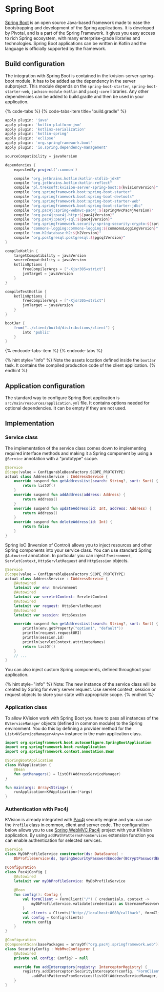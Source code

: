 # Spring Boot

[Spring Boot](https://spring.io/projects/spring-boot) is an open source Java-based framework made to ease the bootstrapping and development of the Spring applications. It is developed by Pivotal, and is a part of the Spring Framework. It gives you easy access to rich Spring ecosystem, with many enterprise-grade libraries and technologies. Spring Boot applications can be written in Kotlin and the language is officially supported by the framework.

## Build configuration

The integration with Spring Boot is contained in the kvision-server-spring-boot module. It has to be added as the dependency in the server subproject. This module depends on the `spring-boot-starter`, `spring-boot-starter-web`, `jackson-module-kotlin` and `pac4j-core` libraries. Any other dependencies can be added to build.gradle and then be used in your application.

{% code-tabs %}
{% code-tabs-item title="build.gradle" %}
```groovy
apply plugin: 'java'
apply plugin: 'kotlin-platform-jvm'
apply plugin: 'kotlinx-serialization'
apply plugin: 'kotlin-spring'
apply plugin: 'eclipse'
apply plugin: 'org.springframework.boot'
apply plugin: 'io.spring.dependency-management'

sourceCompatibility = javaVersion

dependencies {
    expectedBy project(':common')

    compile "org.jetbrains.kotlin:kotlin-stdlib-jdk8"
    compile "org.jetbrains.kotlin:kotlin-reflect"
    compile "pl.treksoft:kvision-server-spring-boot:${kvisionVersion}"
    compile "org.springframework.boot:spring-boot-starter"
    compile "org.springframework.boot:spring-boot-devtools"
    compile "org.springframework.boot:spring-boot-starter-web"
    compile "org.springframework.boot:spring-boot-starter-jdbc"
    compile "org.pac4j:spring-webmvc-pac4j:${springMvcPac4jVersion}"
    compile "org.pac4j:pac4j-http:${pac4jVersion}"
    compile "org.pac4j:pac4j-sql:${pac4jVersion}"
    compile "org.springframework.security:spring-security-crypto:${springSecurityCryptoVersion}"
    compile "commons-logging:commons-logging:${commonsLoggingVersion}"
    compile "com.h2database:h2:${h2Version}"
    compile "org.postgresql:postgresql:${pgsqlVersion}"
}

compileKotlin {
    targetCompatibility = javaVersion
    sourceCompatibility = javaVersion
    kotlinOptions {
        freeCompilerArgs = ["-Xjsr305=strict"]
        jvmTarget = javaVersion
    }
}

compileTestKotlin {
    kotlinOptions {
        freeCompilerArgs = ["-Xjsr305=strict"]
        jvmTarget = javaVersion
    }
}

bootJar {
    from("../client/build/distributions/client") {
        into 'public'
    }
}
```
{% endcode-tabs-item %}
{% endcode-tabs %}

{% hint style="info" %}
Note the assets location defined inside the `bootJar` task. It contains the compiled production code of the client application.
{% endhint %}

## Application configuration

The standard way to configure Spring Boot application is `src/main/resources/application.yml` file. It contains options needed for optional dependencies. It can be empty if they are not used.

## Implementation

### Service class

The implementation of the service class comes down to implementing required interface methods and making it a Spring component by using a `@Service` annotation with a "prototype" scope. 

```kotlin
@Service
@Scope(value = ConfigurableBeanFactory.SCOPE_PROTOTYPE)
actual class AddressService : IAddressService {
    override suspend fun getAddressList(search: String?, sort: Sort) {
        return listOf()
    }
    override suspend fun addAddress(address: Address) {
        return Address()
    }
    override suspend fun updateAddress(id: Int, address: Address) {
        return Address()
    }
    override suspend fun deleteAddress(id: Int) {
        return false
    }
}
```

Spring IoC \(Inversion of Control\) allows you to inject resources and other Spring components into your service class. You can use standard Spring `@Autowired` annotation. In particular you can inject `Environment`, `ServletContext`, `HttpServletRequest` and `HttpSession` objects.

```kotlin
@Service
@Scope(value = ConfigurableBeanFactory.SCOPE_PROTOTYPE)
actual class AddressService : IAddressService {
    @Autowired
    lateinit var env: Environment
    @Autowired
    lateinit var servletContext: ServletContext
    @Autowired
    lateinit var request: HttpServletRequest
    @Autowired
    lateinit var session: HttpSession

    override suspend fun getAddressList(search: String?, sort: Sort) {
        println(env.getProperty("option1", "default"))
        println(request.requestURI)
        println(session.id)
        println(servletContext.attributeNames)
        return listOf()
    }
    // ...
}
```

You can also inject custom Spring components, defined throughout your application.

{% hint style="info" %}
Note: The new instance of the service class will be created by Spring for every server request. Use servlet context, session or request objects to store your state with appropriate scope.
{% endhint %}

### Application class

To allow KVision work with Spring Boot you have to pass all instances of the `KVServiceManager` objects \(defined in common module\) to the Spring environment. You do this by defining a provider method for the `List<KVServiceManager<Any>>` instance in the main application class.

```kotlin
import org.springframework.boot.autoconfigure.SpringBootApplication
import org.springframework.boot.runApplication
import org.springframework.context.annotation.Bean

@SpringBootApplication
class KVApplication {
    @Bean
    fun getManagers() = listOf(AddressServiceManager)
}

fun main(args: Array<String>) {
    runApplication<KVApplication>(*args)
}
```

### Authentication with Pac4j

KVision is already integrated with [Pac4j](https://www.pac4j.org/) security engine and you can use the `Profile` class in common, client and server code. The configuration below allows you to use [Spring WebMVC Pac4j](https://github.com/pac4j/spring-webmvc-pac4j) project with your KVision application. By using `addPathPatternsFromServices` extension function you can enable authentication for selected services.

```kotlin
@Service
class MyDbProfileService constructor(ds: DataSource) :
    DbProfileService(ds, SpringSecurityPasswordEncoder(BCryptPasswordEncoder()))

@Configuration
class Pac4jConfig {
    @Autowired
    lateinit var myDbProfileService: MyDbProfileService
    
    @Bean
    fun config(): Config {
        val formClient = FormClient("/") { credentials, context ->
            myDbProfileService.validate(credentials as UsernamePasswordCredentials, context)
        }
        val clients = Clients("http://localhost:8080/callback", formClient)
        val config = Config(clients)
        return config
    }
}

@Configuration
@ComponentScan(basePackages = arrayOf("org.pac4j.springframework.web"))
class SecurityConfig : WebMvcConfigurer {
    @Autowired
    private val config: Config? = null

    override fun addInterceptors(registry: InterceptorRegistry) {
        registry.addInterceptor(SecurityInterceptor(config, "FormClient"))
            .addPathPatternsFromServices(listOf(AddressServiceManager, ProfileServiceManager))
    }
}
```

